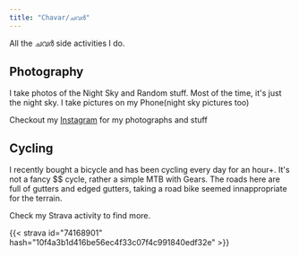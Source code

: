 ```yaml
---
title: "Chavar/ചവർ"
---
```


All the ചവർ side activities I do.

## Photography

I take photos of the Night Sky and Random stuff. Most of the time, it's just the night sky. I take pictures on my Phone(night sky pictures too)

Checkout my [Instagram](https://instagram.com/athul_c_ajay) for my photographs and stuff


## Cycling

I recently bought a bicycle and has been cycling every day for an hour+. It's not a fancy $$ cycle, rather a simple MTB with Gears. The roads here are full of gutters and edged gutters, taking a road bike seemed innappropriate for the terrain.

Check my Strava activity to find more.

{{< strava id="74168901" hash="10f4a3b1d416be56ec4f33c07f4c991840edf32e" >}}
